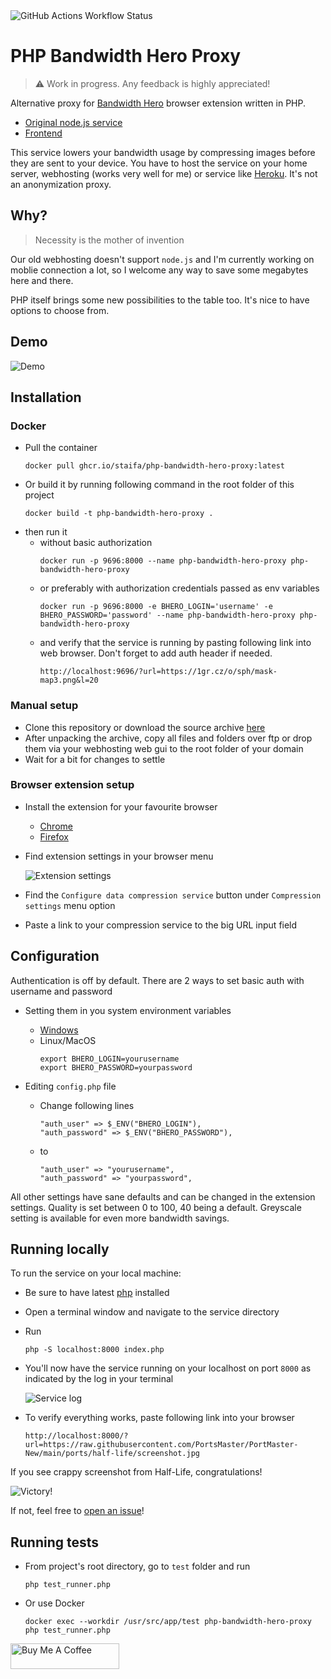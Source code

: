 <img alt="GitHub Actions Workflow Status" src="https://img.shields.io/github/actions/workflow/status/staifa/php_bandwidth_hero_proxy/php.yml?style=for-the-badge&logoSize=100">

# PHP Bandwidth Hero Proxy

> :warning: Work in progress. Any feedback is highly appreciated!

Alternative proxy for [Bandwidth Hero](https://bandwidth-hero.com/) browser extension written in PHP.
* [Original node.js service](https://github.com/ayastreb/bandwidth-hero-proxy)
* [Frontend](https://github.com/ayastreb/bandwidth-hero)

This service lowers your bandwidth usage by compressing images before they are sent to your device. You have to host the service on your home server, webhosting (works very well for me) or service like [Heroku](https://www.heroku.com/).
It's not an anonymization proxy.

## Why?

> Necessity is the mother of invention

Our old webhosting doesn't support `node.js` and I'm currently working on moblie connection a lot, so I welcome any way to save some megabytes here and there.

PHP itself brings some new possibilities to the table too. It's nice to have options to choose from.

## Demo

![Demo](/../../../../staifa/readme-assets/blob/main/sbhero8.gif)

## Installation

### Docker

* Pull the container
    ```
    docker pull ghcr.io/staifa/php-bandwidth-hero-proxy:latest
    ```
* Or build it by running following command in the root folder of this project
    ```
    docker build -t php-bandwidth-hero-proxy .
    ```
* then run it
    * without basic authorization
        ```
        docker run -p 9696:8000 --name php-bandwidth-hero-proxy php-bandwidth-hero-proxy
        ```
    * or preferably with authorization credentials passed as env variables
        ```
        docker run -p 9696:8000 -e BHERO_LOGIN='username' -e BHERO_PASSWORD='password' --name php-bandwidth-hero-proxy php-bandwidth-hero-proxy
        ```
    * and verify that the service is running by pasting following link into web browser. Don't forget to add auth header if needed.
        ```
        http://localhost:9696/?url=https://1gr.cz/o/sph/mask-map3.png&l=20
        ```
### Manual setup

- Clone this repository or download the source archive [here](https://github.com/staifa/php_bandwidth_hero_proxy/archive/refs/heads/main.zip)
- After unpacking the archive, copy all files and folders over ftp or drop them via your webhosting web gui to the root folder of your domain
- Wait for a bit for changes to settle

### Browser extension setup

* Install the extension for your favourite browser
    * [Chrome](https://chromewebstore.google.com/detail/bandwidth-hero-live-image/mmhippoadkhcflebgghophicgldbahdb?pli=1)
    * [Firefox](https://addons.mozilla.org/en-US/firefox/addon/bandwidth-hero/)

* Find extension settings in your browser menu

    ![Extension settings](/../../../../staifa/readme-assets/blob/main/bhero1.jpeg)

* Find the `Configure data compression service` button under `Compression settings` menu option
* Paste a link to your compression service to the big URL input field


## Configuration

Authentication is off by default. There are 2 ways to set basic auth with username and password

* Setting them in you system environment variables
    * [Windows](https://learn.microsoft.com/en-us/windows-server/administration/windows-commands/set_1)
    * Linux/MacOS
        ```Linux/MacOS
        export BHERO_LOGIN=yourusername
        export BHERO_PASSWORD=yourpassword
        ```

* Editing `config.php` file
    * Change following lines
        ```
        "auth_user" => $_ENV("BHERO_LOGIN"),
        "auth_password" => $_ENV("BHERO_PASSWORD"),
        ```
    * to
        ``` 
        "auth_user" => "yourusername",
        "auth_password" => "yourpassword",
        ```

All other settings have sane defaults and can be changed in the extension settings. Quality is set between 0 to 100, 40 being a default. Greyscale setting is available for even more bandwidth savings.

## Running locally

To run the service on your local machine:
* Be sure to have latest [php](https://www.php.net/) installed
* Open a terminal window and navigate to the service directory
* Run
    ```shell
    php -S localhost:8000 index.php
    ```

* You'll now have the service running on your localhost on port `8000` as indicated by the log in your terminal

    ![Service log](/../../../../staifa/readme-assets/blob/main/bhero3.jpeg)

* To verify everything works, paste following link into your browser
    ```
    http://localhost:8000/?url=https://raw.githubusercontent.com/PortsMaster/PortMaster-New/main/ports/half-life/screenshot.jpg
    ```

If you see crappy screenshot from Half-Life, congratulations!

![Victory!](/../../../../staifa/readme-assets/blob/main/bhero4.jpeg)

If not, feel free to [open an issue](https://github.com/staifa/php_bandwidth_hero_proxy/issues)!

## Running tests

* From project's root directory, go to `test` folder and run
    ```shell
    php test_runner.php
    ```

* Or use Docker
    ```
    docker exec --workdir /usr/src/app/test php-bandwidth-hero-proxy php test_runner.php
    ```

<a href="https://www.buymeacoffee.com/staifa" target="_blank"><img src="https://cdn.buymeacoffee.com/buttons/default-orange.png" alt="Buy Me A Coffee" height="41" width="174"></a>
